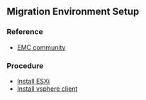 ## Migration Environment Setup


### Reference
- [EMC community](https://community.emc.com/docs/DOC-39621)


### Procedure
- [Install ESXi](./file/esxi.md)
- [Install vsphere client](./file/vsphere_client.md)
